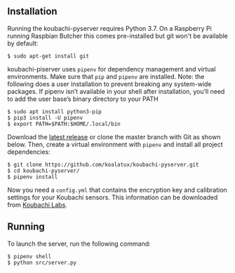 ## Installation

Running the koubachi-pyserver requires Python 3.7. On a Raspberry Pi running Raspbian Butcher this comes pre-installed
but git won't be available by default:
```
$ sudo apt-get install git
```

koubachi-piserver uses `pipenv` for dependency management and virtual environments. Make sure that `pip` and  `pipenv`
are installed. Note: the following does a user installation to prevent breaking any system-wide packages. If pipenv 
isn’t available in your shell after installation, you’ll need to add the user base’s binary directory to your PATH

```
$ sudo apt install python3-pip
$ pip3 install -U pipenv
$ export PATH=$PATH:$HOME/.local/bin
```
 
Download the [latest release](https://github.com/koalatux/koubachi-pyserver/releases)
or clone the master branch with Git as shown below. Then, create a virtual environment with
`pipenv` and install all project dependencies:
```
$ git clone https://github.com/koalatux/koubachi-pyserver.git
$ cd koubachi-pyserver/
$ pipenv install
```

Now you need a ```config.yml``` that contains the encryption key and calibration settings for your Koubachi sensors. This
information can be downloaded from [Koubachi Labs](https://labs.koubachi.com).

## Running ##

To launch the server, run the following command:
```
$ pipenv shell
$ python src/server.py
```
